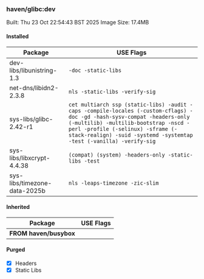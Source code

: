### haven/glibc:dev

Built: Thu 23 Oct 22:54:43 BST 2025
Image Size: 17.4MB

#### Installed
Package | USE Flags
--------|----------
dev-libs/libunistring-1.3 | `-doc -static-libs`
net-dns/libidn2-2.3.8 | `nls -static-libs -verify-sig`
sys-libs/glibc-2.42-r1 | `cet multiarch ssp (static-libs) -audit -caps -compile-locales (-custom-cflags) -doc -gd -hash-sysv-compat -headers-only (-multilib) -multilib-bootstrap -nscd -perl -profile (-selinux) -sframe (-stack-realign) -suid -systemd -systemtap -test (-vanilla) -verify-sig`
sys-libs/libxcrypt-4.4.38 | `(compat) (system) -headers-only -static-libs -test`
sys-libs/timezone-data-2025b | `nls -leaps-timezone -zic-slim`
#### Inherited
Package | USE Flags
--------|----------
**FROM haven/busybox** |

#### Purged
- [x] Headers
- [x] Static Libs
